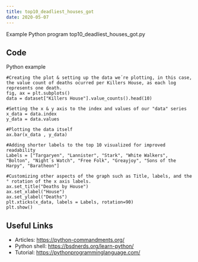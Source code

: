 ```yaml
---
title: top10_deadliest_houses_got
date: 2020-05-07
---
```

Example Python program top10_deadliest_houses_got.py


## Code

Python example

    #Creating the plot & setting up the data we´re plotting, in this case, the value count of deaths ocurred per Killers House, as each log represents one death. 
    fig, ax = plt.subplots()
    data = dataset["Killers House"].value_counts().head(10)
    
    #Setting the x & y axis to the index and values of our "data" series 
    x_data = data.index
    y_data = data.values
    
    #Plotting the data itself 
    ax.bar(x_data , y_data)
    
    #Adding shorter labels to the top 10 visualized for improved readability 
    Labels = ["Targaryen", "Lannister", "Stark", "White Walkers", "Bolton", "Night´s Watch", "Free Folk", "Greayjoy", "Sons of the Harpy", "Baratheon"]
    
    #Customizing other aspects of the graph such as Title, labels, and the ° rotation of the x axis labels. 
    ax.set_title("Deaths by House") 
    ax.set_xlabel("House") 
    ax.set_ylabel("Deaths")
    plt.xticks(x_data, labels = Labels, rotation=90)
    plt.show()

## Useful Links

- Articles: https://python-commandments.org/
- Python shell: https://bsdnerds.org/learn-python/
- Tutorial: https://pythonprogramminglanguage.com/
